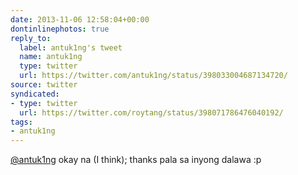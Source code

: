 ```yaml
---
date: 2013-11-06 12:58:04+00:00
dontinlinephotos: true
reply_to:
  label: antuk1ng's tweet
  name: antuk1ng
  type: twitter
  url: https://twitter.com/antuk1ng/status/398033004687134720/
source: twitter
syndicated:
- type: twitter
  url: https://twitter.com/roytang/status/398071786476040192/
tags:
- antuk1ng
---
```


[@antuk1ng](https://twitter.com/antuk1ng/) okay na (I think); thanks pala sa inyong dalawa :p